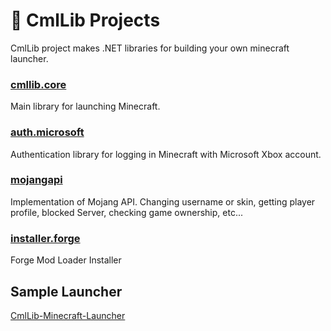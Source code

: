 # 🧊 CmlLib Projects

CmlLib project makes .NET libraries for building your own minecraft launcher.

### [cmllib.core](cmllib.core "mention")

Main library for launching Minecraft.

### [auth.microsoft](auth.microsoft "mention")

Authentication library for logging in Minecraft with Microsoft Xbox account.

### [mojangapi](mojangapi "mention")

Implementation of Mojang API. Changing username or skin, getting player profile, blocked Server, checking game ownership, etc...

### [installer.forge](installer.forge "mention")

Forge Mod Loader Installer

## Sample Launcher

[CmlLib-Minecraft-Launcher](https://github.com/CmlLib/CmlLib-Minecraft-Launcher)

